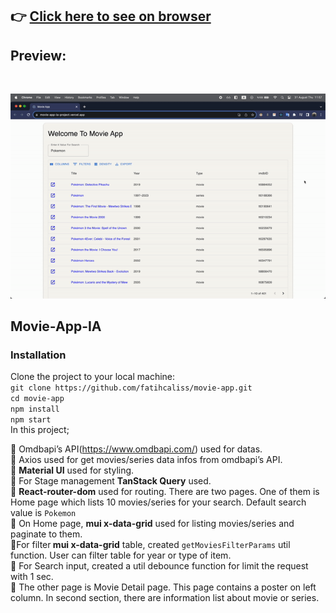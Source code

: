 ## :point_right: [Click here to see on browser](https://movie-app-ia-project.vercel.app/)

## Preview:
</br>

![animation](https://github.com/fatihcaliss/movie-app/blob/main/demo-preview.gif?raw=true)

## Movie-App-IA

### Installation

Clone the project to your local machine:</br>
```git clone https://github.com/fatihcaliss/movie-app.git``` </br>
```cd movie-app``` </br>
```npm install```</br>
```npm start```</br>
In this project;<br/>

📌  Omdbapi’s API(https://www.omdbapi.com/) used for datas. <br/>
📌 Axios used for get movies/series data infos from omdbapi’s API.<br/>
📌 <b>Material UI</b> used for styling.<br/>
📌 For Stage management <b>TanStack Query</b> used. <br/>
📌 <b> React-router-dom</b> used for routing. There are two pages. One of them is Home page which lists 10 movies/series for your search. Default search value is `Pokemon` <br/>
📌 On Home page,  <b> mui x-data-grid</b> used for listing movies/series and paginate to them.<br/>
📌For filter<b> mui x-data-grid</b>  table, created `getMoviesFilterParams` util function. User can filter table for year or type of item.<br/>
📌 For Search input, created a util debounce function for limit the request with 1 sec.<br/>
📌 The other page is Movie Detail page. This page contains a poster on left column. In second section, there are information list about movie or series.<br/><br/>




